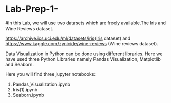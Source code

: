 # Lab-Prep-1-

#In this Lab, we will use two datasets which are freely available.The Iris and Wine Reviews dataset. 

https://archive.ics.uci.edu/ml/datasets/iris(Iris dataset) and https://www.kaggle.com/zynicide/wine-reviews (Wine reviews dataset). 

Data Visualization in Python can be done using different libraries. Here we have used three Python Libraries namely Pandas Visualization, Matplotlib and Seaborn.

Here you will find three jupyter notebooks:
1. Pandas_Visualization.ipynb
2. Iris(1).ipynb
3. Seaborn.ipynb
